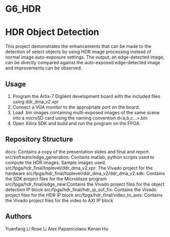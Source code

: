 # G6_HDR

HDR Object Detection
=======================================================================================

This project demonstrates the enhancements that can be made to the detection of select objects by using HDR image processing instead of normal image auto-exposure settings. The output, an edge-detected image, can be directly compared against the auto-exposed edge-detected image and improvements can be observed.

Usage
-----

1. Program the Artix-7 Digilent development board with the included files using ddr_dma_v2.xpr
2. Connect a VGA monitor to the appropriate port on the board.
3. Load .bin images containing multi-exposed images of the same scene into a microSD card using the naming convention d<a,b,c...>.bin
4. Open Xilinx SDK and build and run the program on the FPGA.

Repository Structure
--------------------

docs: Contains a copy of the presentation slides and final and report.
src/software/edge_generation: Contains matlab, python scripts used to compute the HDR images. Sample images used.
src/fpga/hdr_final/toplevel/ddr_dma_v2.xpr: The Vivado project for the hardware
src/fpga/hdr_final/toplevel/ddr_dma_v2/ddr_dma_v2.sdk: Contains the SDK project files for the Microblaze program
src/fpga/hdr_final/edge_new:Contains the Vivado project files for the object detection IP block
src/fpga/hdr_final/hdr_ip_sof_fix: Contains the Vivado project files for the HDR IP block
src/fpga/hdr_final/video_to_axis: Contains the Vivado project files for the video to AXI IP block

Authors
-------

Yuanfang Li
Rose Li
Alex Papanicolaou
Kenan Hu
